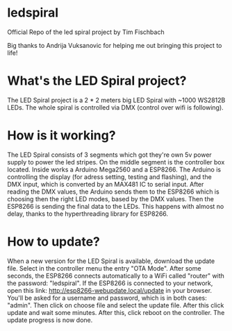# ledspiral
Official Repo of the led spiral project by Tim Fischbach

Big thanks to Andrija Vuksanovic for helping me out bringing this project to life!

# What's the LED Spiral project?
The LED Spiral project is a 2 * 2 meters big LED Spiral with ~1000 WS2812B LEDs. The whole spiral is controlled via DMX (control over wifi is following).

# How is it working?
The LED Spiral consists of 3 segments which got they're own 5v power supply to power the led stripes. On the middle segment is the controller box located. Inside works a Arduino Mega2560 and a ESP8266. The Arduino is controlling the display (for adress setting, testing and flashing), and the DMX input, which is converted by an MAX481 IC to serial input. After reading the DMX values, the Arduino sends them to the ESP8266 which is choosing then the right LED modes, based by the DMX values. Then the ESP8266 is sending the final data to the LEDs. This happens with almost no delay, thanks to the hyperthreading library for ESP8266.

# How to update?
When a new version for the LED Spiral is available, download the update file. Select in the controller menu the entry "OTA Mode". After some seconds, the ESP8266 connects automatically to a WiFi called "router" with the password: "ledspiral". If the ESP8266 is connected to your network, open this link: http://esp8266-webupdate.local/update in your browser. You'll be asked for a username and password, which is in both cases: "admin". Then click on choose file and select the update file. After this click update and wait some minutes. After this, click reboot on the controller. The update progress is now done.

